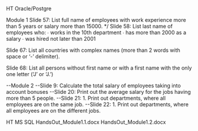 HT Oracle/Postgre
  
Module 1 
Slide 57:  List full name of employees with work experience more than 5 years or salary more than 15000. */
Slide 58:
  List last name of employees who: 
∙ works in the 10th department
∙ has more than 2000 as a salary
∙ was hired not later than 2001  

Slide 67:
List all countries with complex names (more than 2 words with space or ‘-’ delimiter).

Slide 68:  List all persons without first name or with a first name with the only one letter (‘J’ or ‘J.’)

--Module 2 
--Slide 9:   Calculate the total salary of employees taking into account bonuses 
--Slide 20:  Print out the average salary for the jobs having more than 5 people.
--Slide 21: 1. Print out departments, where all employees are on the same job.
--Slide 22: 1. Print out departments, where all employees are on the different jobs.

HT MS SQL
HandsOut_Module1.1.docx
HandsOut_Module1.2.docx
